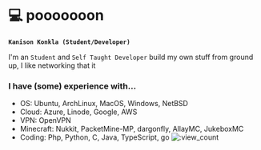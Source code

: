 # 💻 pooooooon

**`Kanison Konkla (Student/Developer)`**

I'm an `Student` and `Self Taught Developer` build my own stuff from ground up, I like networking that it

### I have (some) experience with...
- OS: Ubuntu, ArchLinux, MacOS, Windows, NetBSD
- Cloud: Azure, Linode, Google, AWS
- VPN: OpenVPN
- Minecraft: Nukkit, PacketMine-MP, dargonfly, AllayMC, JukeboxMC
- Coding: Php, Python, C, Java, TypeScript, go
![:view_count](https://count.chiya.dev/get/@pooooooon?theme=gelbooru)
